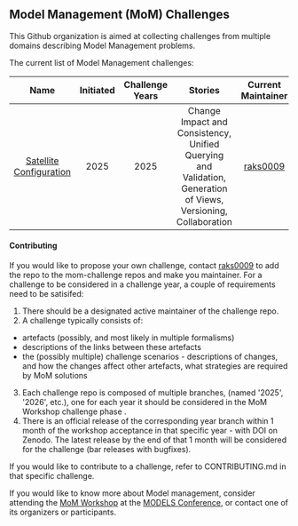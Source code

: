## Model Management (MoM) Challenges

This Github organization is aimed at collecting challenges from multiple domains describing Model Management problems.

The current list of Model Management challenges:

|                                     Name                                     | Initiated | Challenge Years |                                                     Stories                                                    |                   Current Maintainer          |                 Contributors                |
|:----------------------------------------------------------------------------:|:---------:|:---------------:|:--------------------------------------------------------------------------------------------------------------:|:---------------------------------------------:|:-------------------------------------------:|
| [Satellite Configuration](https://github.com/mom-challenge/satellite-config) |    2025   |       2025      | Change Impact and Consistency, Unified Querying and Validation, Generation of Views, Versioning, Collaboration | [raks0009](https://github.com/users/raks0009) | [TomWerm](https://github.com/users/TomWerm) |
  


#### Contributing

If you would like to propose your own challenge, contact [raks0009](https://github.com/users/raks0009) to add the repo to the mom-challenge repos and make you maintainer.
For a challenge to be considered in a challenge year, a couple of requirements need to be satisifed:
1. There should be a designated active maintainer of the challenge repo.
2. A challenge typically consists of:
  - artefacts (possibly, and most likely in multiple formalisms)
  - descriptions of the links between these artefacts
  - the (possibly multiple) challenge scenarios - descriptions of changes, and how the changes affect other artefacts, what strategies are required by MoM solutions
3. Each challenge repo is composed of multiple branches, (named '2025', '2026', etc.), one for each year it should be considered in the MoM Workshop challenge phase .
4. There is an official release of the corresponding year branch within 1 month of the workshop acceptance in that specific year - with DOI on Zenodo. The latest release by the end of that 1 month will be considered for the challenge (bar releases with bugfixes). 

If you would like to contribute to a challenge, refer to CONTRIBUTING.md in that specific challenge.

If you would like to know more about Model management, consider attending the [MoM Workshop](https://mom2025.wp.imt.fr) at the [MODELS Conference](https://conf.researchr.org/home/models-2025), or contact one of its organizers or participants.


